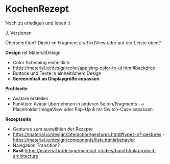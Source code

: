 # KochenRezept

Noch zu erledigen und Ideen :)

J. Versionen

Überschriften? Direkt im Fragment als TextView oder auf der Leiste oben?

**Design** ref MaterialDesign
- Color Scheming einheitlich
- https://material.io/design/color/applying-color-to-ui.html#backdrop
- Buttons und Texte in einheitlichem Design
- **Screeninhalt an Displaygröße anpassen**

**Profilseite**
- Avatare erstellen
- Funktion: Avatar übernehmen in anderen Seiten/Fragments --> Placeholder ImageView oder Pop-Up & mit Switch-Case anpassen

**Rezeptseite**
- Gestures zum auswählen der Rezepte
- https://material.io/design/interaction/gestures.html#types-of-gestures
 -https://material.io/design/components/lists.html#behavior
- Navigation Transition?
- **Basil** https://material.io/design/material-studies/basil.html#product-architecture
